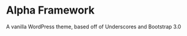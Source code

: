 Alpha Framework
===============

A vanilla WordPress theme, based off of Underscores and Bootstrap 3.0
